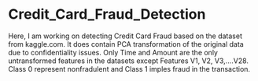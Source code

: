 # Credit_Card_Fraud_Detection
Here, I am working on detecting Credit Card Fraud based on the dataset from kaggle.com.
It does contain PCA transformation of the original data due to confidentiality issues.
Only Time and Amount are the only untransformed features in the datasets except Features V1, V2, V3,....V28.
Class 0 represent nonfradulent and Class 1 imples fraud in the transaction. 
